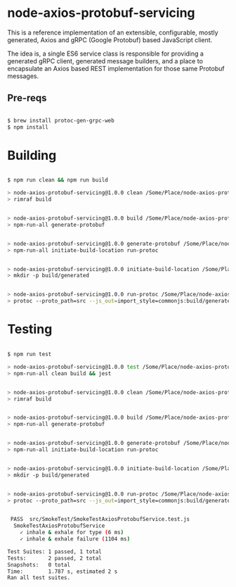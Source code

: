 # node-axios-protobuf-servicing

This is a reference implementation of an extensible, configurable, mostly generated, Axios and gRPC (Google Protobuf) based JavaScript client.

The idea is, a single ES6 service class is responsible for providing a generated gRPC client, generated message builders, and a place to encapsulate an Axios based REST implementation for those same Protobuf messages.

## Pre-reqs
```bash

$ brew install protoc-gen-grpc-web
$ npm install

```

# Building

```bash

$ npm run clean && npm run build

> node-axios-protobuf-servicing@1.0.0 clean /Some/Place/node-axios-protobuf-servicing
> rimraf build


> node-axios-protobuf-servicing@1.0.0 build /Some/Place/node-axios-protobuf-servicing
> npm-run-all generate-protobuf


> node-axios-protobuf-servicing@1.0.0 generate-protobuf /Some/Place/node-axios-protobuf-servicing
> npm-run-all initiate-build-location run-protoc


> node-axios-protobuf-servicing@1.0.0 initiate-build-location /Some/Place/node-axios-protobuf-servicing
> mkdir -p build/generated


> node-axios-protobuf-servicing@1.0.0 run-protoc /Some/Place/node-axios-protobuf-servicing
> protoc --proto_path=src --js_out=import_style=commonjs:build/generated --grpc-web_out=import_style=commonjs,mode=grpcwebtext:build/generated src/proto/**

```

# Testing

```bash

$ npm run test

> node-axios-protobuf-servicing@1.0.0 test /Some/Place/node-axios-protobuf-servicing
> npm-run-all clean build && jest


> node-axios-protobuf-servicing@1.0.0 clean /Some/Place/node-axios-protobuf-servicing
> rimraf build


> node-axios-protobuf-servicing@1.0.0 build /Some/Place/node-axios-protobuf-servicing
> npm-run-all generate-protobuf


> node-axios-protobuf-servicing@1.0.0 generate-protobuf /Some/Place/node-axios-protobuf-servicing
> npm-run-all initiate-build-location run-protoc


> node-axios-protobuf-servicing@1.0.0 initiate-build-location /Some/Place/node-axios-protobuf-servicing
> mkdir -p build/generated


> node-axios-protobuf-servicing@1.0.0 run-protoc /Some/Place/node-axios-protobuf-servicing
> protoc --proto_path=src --js_out=import_style=commonjs:build/generated --grpc-web_out=import_style=commonjs,mode=grpcwebtext:build/generated src/proto/**


 PASS  src/SmokeTest/SmokeTestAxiosProtobufService.test.js
  SmokeTestAxiosProtobufService
    ✓ inhale & exhale for type (6 ms)
    ✓ inhale & exhale failure (1104 ms)

Test Suites: 1 passed, 1 total
Tests:       2 passed, 2 total
Snapshots:   0 total
Time:        1.787 s, estimated 2 s
Ran all test suites.



```

